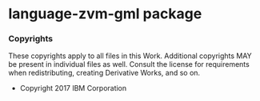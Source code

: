 # language-zvm-gml package

### Copyrights

These copyrights apply to all files in this Work.  Additional copyrights MAY be present in individual files as well.
Consult the license for requirements when redistributing, creating Derivative Works, and so on.

* Copyright 2017 IBM Corporation

